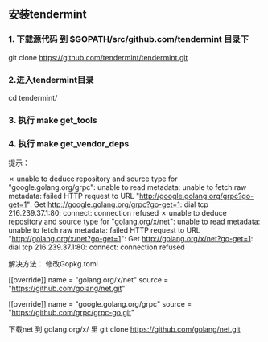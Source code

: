 ## 安装tendermint 
### 1. 下载源代码 到 $GOPATH/src/github.com/tendermint 目录下
git clone https://github.com/tendermint/tendermint.git

### 2.进入tendermint目录
cd tendermint/

### 3. 执行 make get_tools

### 4. 执行 make get_vendor_deps

提示：

  ✗ unable to deduce repository and source type for "google.golang.org/grpc": unable to read metadata: unable to fetch raw metadata: failed HTTP request to URL "http://google.golang.org/grpc?go-get=1": Get http://google.golang.org/grpc?go-get=1: dial tcp 216.239.37.1:80: connect: connection refused
  ✗ unable to deduce repository and source type for "golang.org/x/net": unable to read metadata: unable to fetch raw metadata: failed HTTP request to URL "http://golang.org/x/net?go-get=1": Get http://golang.org/x/net?go-get=1: dial tcp 216.239.37.1:80: connect: connection refused

解决方法：
修改Gopkg.toml 

[[override]]
  name = "golang.org/x/net"
  source = "https://github.com/golang/net.git"

[[override]]
  name = "google.golang.org/grpc"
  source = "https://github.com/grpc/grpc-go.git"
  
  
  下载net 到 golang.org/x/ 里
  git clone https://github.com/golang/net.git
  
